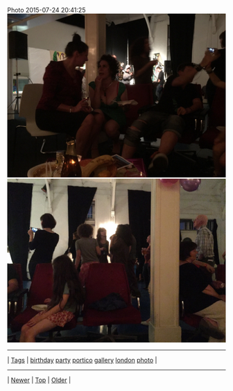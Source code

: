 <!--
title: Photo 2015-07-24 20
date: 2020-06-28T15:02:25.078Z
tags: birthday, party, portico, gallery, london, photo
-->












Photo 2015-07-24 20:41:25
![](124945088672-0.jpg)
![](124945088672-1.jpg)

<!--BOTTOM-POST-NAVIGATION-->
---

| [Tags](tags.md) | [birthday](tag-birthday.md) [party](tag-party.md) [portico](tag-portico.md) [gallery](tag-gallery.md) [london](tag-london.md) [photo](tag-photo.md) |

---

| [Newer](124655255762.md) | [Top](index.md) | [Older](125031389782.md) |